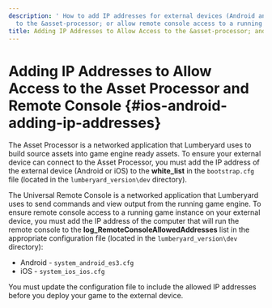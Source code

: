 ```yaml
---
description: ' How to add IP addresses for external devices (Android and iOS) to connect
  to the &asset-processor; or allow remote console access to a running game instance. '
title: Adding IP Addresses to Allow Access to the &asset-processor; and Remote Console
---
```

# Adding IP Addresses to Allow Access to the Asset Processor and Remote Console {#ios-android-adding-ip-addresses}

The Asset Processor is a networked application that Lumberyard uses to build source assets into game engine ready assets\. To ensure your external device can connect to the Asset Processor, you must add the IP address of the external device \(Android or iOS\) to the **white\_list** in the `bootstrap.cfg` file \(located in the `lumberyard_version\dev` directory\)\.

The Universal Remote Console is a networked application that Lumberyard uses to send commands and view output from the running game engine\. To ensure remote console access to a running game instance on your external device, you must add the IP address of the computer that will run the remote console to the **log\_RemoteConsoleAllowedAddresses** list in the appropriate configuration file \(located in the `lumberyard_version\dev` directory\): 
+ Android - `system_android_es3.cfg`
+ iOS - `system_ios_ios.cfg`

You must update the configuration file to include the allowed IP addresses before you deploy your game to the external device\.